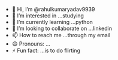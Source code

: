- 👋 Hi, I’m @rahulkumaryadav9939
- 👀 I’m interested in ...studying
- 🌱 I’m currently learning ...python
- 💞️ I’m looking to collaborate on ...linkedin
- 📫 How to reach me ...through my email
- 😄 Pronouns: ...
- ⚡ Fun fact: ...is to do flirting

<!---
rahulkumaryadav9939/rahulkumaryadav9939 is a ✨ special ✨ repository because its `README.md` (this file) appears on your GitHub profile.
You can click the Preview link to take a look at your changes.
--->
